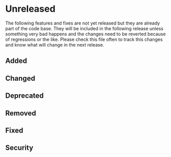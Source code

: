 # Unreleased

The following features and fixes are not yet released but they are already part of the code base.
They will be included in the following release unless something very bad happens and the changes
need to be reverted because of regressions or the like.
Please check this file often to track this changes and know what will change in the next release.

## Added
## Changed
## Deprecated
## Removed
## Fixed
## Security
